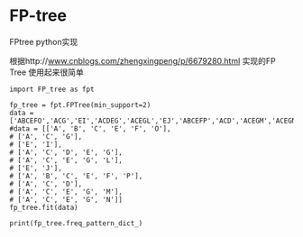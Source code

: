 # FP-tree
FPtree python实现


根据http://www.cnblogs.com/zhengxingpeng/p/6679280.html 实现的FP Tree
使用起来很简单
```
import FP_tree as fpt

fp_tree = fpt.FPTree(min_support=2)
data = ['ABCEFO','ACG','EI','ACDEG','ACEGL','EJ','ABCEFP','ACD','ACEGM','ACEGN']
#data = [['A', 'B', 'C', 'E', 'F', 'O'],
# ['A', 'C', 'G'],
# ['E', 'I'],
# ['A', 'C', 'D', 'E', 'G'],
# ['A', 'C', 'E', 'G', 'L'],
# ['E', 'J'],
# ['A', 'B', 'C', 'E', 'F', 'P'],
# ['A', 'C', 'D'],
# ['A', 'C', 'E', 'G', 'M'],
# ['A', 'C', 'E', 'G', 'N']]
fp_tree.fit(data)

print(fp_tree.freq_pattern_dict_)
```

